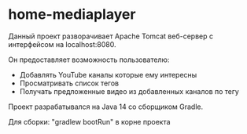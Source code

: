 # home-mediaplayer

Данный проект разворачивает Apache Tomcat веб-сервер с интерфейсом на localhost:8080.

Он предоставляет возможность пользователю:
- Добавлять YouTube каналы которые ему интересны
- Просматривать список тегов
- Получать предложенные видео из добавленных каналов по тегу

Проект разрабатывался на Java 14 со сборщиком Gradle.

Для сборки: "gradlew bootRun" в корне проекта
